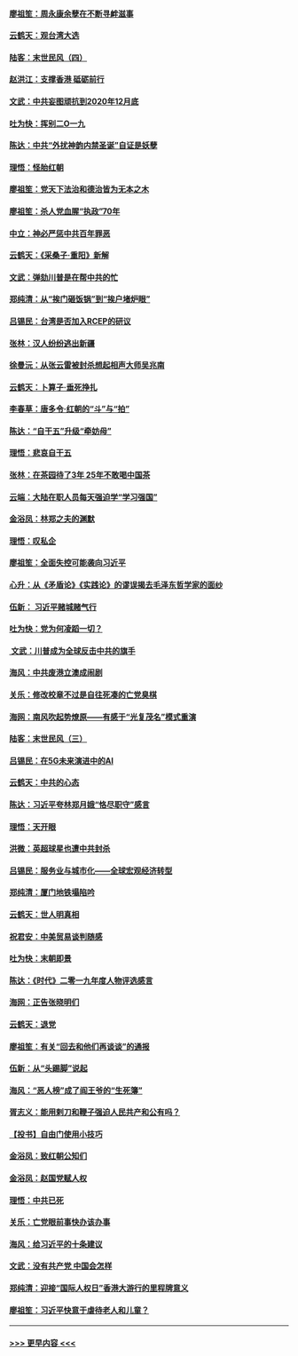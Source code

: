 #### [廖祖笙：周永康余孽在不断寻衅滋事](../pages/nsc993/n11751013.md?t=12290244) 
#### [云鹤天：观台湾大选](../pages/nsc993/n11751007.md?t=12290244) 
#### [陆客：末世民风（四）](../pages/nsc993/n11749203.md?t=12290244) 
#### [赵洪江：支撑香港 砥砺前行](../pages/nsc993/n11748482.md?t=12290244) 
#### [文武：中共妄图顽抗到2020年12月底](../pages/nsc993/n11748446.md?t=12290244) 
#### [吐为快：挥别二O一九](../pages/nsc993/n11748411.md?t=12290244) 
#### [陈达：中共“外扰神韵内禁圣诞”自证是妖孽](../pages/nsc993/n11748226.md?t=12290244) 
#### [理悟：怪胎红朝](../pages/nsc993/n11748206.md?t=12290244) 
#### [廖祖笙：党天下法治和德治皆为无本之木](../pages/nsc993/n11748135.md?t=12290244) 
#### [廖祖笙：杀人党血腥“执政”70年](../pages/nsc993/n11745144.md?t=12290244) 
#### [中立：神必严惩中共百年罪恶](../pages/nsc993/n11744970.md?t=12290244) 
#### [云鹤天：《采桑子‧重阳》新解](../pages/nsc993/n11744948.md?t=12290244) 
#### [文武：弹劾川普是在帮中共的忙](../pages/nsc993/n11744758.md?t=12290244) 
#### [郑纯清：从“挨门砸饭锅”到“挨户堵炉眼”](../pages/nsc993/n11744745.md?t=12290244) 
#### [吕锡民：台湾是否加入RCEP的研议](../pages/nsc993/n11744701.md?t=12290244) 
#### [张林：汉人纷纷逃出新疆](../pages/nsc993/n11743530.md?t=12290244) 
#### [徐曼沅：从张云雷被封杀想起相声大师吴兆南](../pages/nsc993/n11741816.md?t=12290244) 
#### [云鹤天：卜算子‧垂死挣扎](../pages/nsc993/n11739956.md?t=12290244) 
#### [李春草：唐多令‧红朝的“斗”与“拍”](../pages/nsc993/n11739830.md?t=12290244) 
#### [陈达：“自干五”升级“牵妨母”](../pages/nsc993/n11739724.md?t=12290244) 
#### [理悟：悲哀自干五](../pages/nsc993/n11739547.md?t=12290244) 
#### [张林：在茶园待了3年 25年不敢喝中国茶](../pages/nsc993/n11739240.md?t=12290244) 
#### [云端：大陆在职人员每天强迫学“学习强国”](../pages/nsc993/n11738735.md?t=12290244) 
#### [金浴凤：林郑之夫的渊默](../pages/nsc993/n11737735.md?t=12290244) 
#### [理悟：叹私企](../pages/nsc993/n11737715.md?t=12290244) 
#### [廖祖笙：全面失控可能袭向习近平](../pages/nsc993/n11737704.md?t=12290244) 
#### [心升：从《矛盾论》《实践论》的谬误揭去毛泽东哲学家的面纱](../pages/nsc993/n11736962.md?t=12290244) 
#### [伍新： 习近平赌城赌气行](../pages/nsc993/n11736929.md?t=12290244) 
#### [吐为快：党为何凌蹈一切？](../pages/nsc993/n11736915.md?t=12290244) 
#### [ 文武：川普成为全球反击中共的旗手](../pages/nsc993/n11736882.md?t=12290244) 
#### [海风：中共废港立澳成闹剧](../pages/nsc993/n11735857.md?t=12290244) 
#### [关乐：修改校章不过是自往死凑的亡党臭棋](../pages/nsc993/n11735097.md?t=12290244) 
#### [海网：南风吹起势燎原——有感于“光复茂名”模式重演](../pages/nsc993/n11732308.md?t=12290244) 
#### [陆客：末世民风（三）](../pages/nsc993/n11732211.md?t=12290244) 
#### [吕锡民：在5G未来演进中的AI](../pages/nsc993/n11730010.md?t=12290244) 
#### [云鹤天：中共的心态](../pages/nsc993/n11729906.md?t=12290244) 
#### [陈达：习近平夸林郑月娥“恪尽职守”感言](../pages/nsc993/n11729881.md?t=12290244) 
#### [理悟：天开眼](../pages/nsc993/n11729699.md?t=12290244) 
#### [洪微：英超球星也遭中共封杀](../pages/nsc993/n11727243.md?t=12290244) 
#### [吕锡民：服务业与城市化——全球宏观经济转型](../pages/nsc993/n11725845.md?t=12290244) 
#### [郑纯清：厦门地铁塌陷吟](../pages/nsc993/n11725813.md?t=12290244) 
#### [云鹤天：世人明真相](../pages/nsc993/n11725621.md?t=12290244) 
#### [祝君安：中美贸易谈判随感](../pages/nsc993/n11725609.md?t=12290244) 
#### [吐为快：末朝即景](../pages/nsc993/n11723365.md?t=12290244) 
#### [陈达：《时代》二零一九年度人物评选感言](../pages/nsc993/n11723337.md?t=12290244) 
#### [海网：正告张晓明们](../pages/nsc993/n11723228.md?t=12290244) 
#### [云鹤天：退党](../pages/nsc993/n11723056.md?t=12290244) 
#### [廖祖笙：有关“回去和他们再谈谈”的通报](../pages/nsc993/n11722442.md?t=12290244) 
#### [伍新：从“头踢脚”说起](../pages/nsc993/n11722429.md?t=12290244) 
#### [海风：“恶人榜”成了阎王爷的“生死簿”](../pages/nsc993/n11722272.md?t=12290244) 
#### [胥志义：能用剌刀和鞭子强迫人民共产和公有吗？](../pages/nsc993/n11720569.md?t=12290244) 
#### [【投书】自由门使用小技巧](../pages/nsc993/n11720180.md?t=12290244) 
#### [金浴凤：致红朝公知们](../pages/nsc993/n11720563.md?t=12290244) 
#### [金浴凤：赵国党赋人权](../pages/nsc993/n11720533.md?t=12290244) 
#### [理悟：中共已死](../pages/nsc993/n11720233.md?t=12290244) 
#### [关乐：亡党眼前事快办该办事](../pages/nsc993/n11719160.md?t=12290244) 
#### [海风：给习近平的十条建议](../pages/nsc993/n11717616.md?t=12290244) 
#### [文武：没有共产党 中国会怎样](../pages/nsc993/n11717584.md?t=12290244) 
#### [郑纯清：迎接“国际人权日”香港大游行的里程牌意义](../pages/nsc993/n11717417.md?t=12290244) 
#### [廖祖笙：习近平快意于虐待老人和儿童？](../pages/nsc993/n11715313.md?t=12290244) 

----
#### [ >>> 更早内容 <<< ](../indexes/nsc993-earlier.md)

